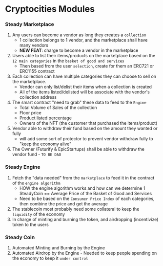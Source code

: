 # Cryptocities Modules

### Steady Marketplace

1. Any users can become a vendor as long they creates a `collection`
    - 1 collection belongs to 1 vendor, and the marketplace shall have many vendors
    - **NEW FEAT**: charge to become a vendor in the marketplace
2. Users able to list their items/products on the marketplace based on the `12 main categories` in the `basket of good and services`
    - Then based from the user `selection`, create for them an ERC721 or ERC1155 contract
3. Each collection can have multiple categories they can choose to sell on the marketplace.
    - Vendor can only list/delist their items when a collection is created
    - All of the items listed/delisted will be associate with the vendor's collection address
4. The smart contract "need to grab" these data to feed to the `Engine`
    - Total Volume of Sales of the collection
    - Floor price
    - Product listed percentage
    - Owners of the NFT (the customer that purchased the items/product)
5. Vendor able to withdraw their fund based on the amount they wanted or fully
    - will add some sort of protector to prevent vendor withdraw fully to "keep the economy alive"
6. The Owner (Futurify & EpicStartups) shall be able to withdraw the vendor fund - `TO BE DAO`

### Steady Engine 

1. Fetch the "data needed" from the `marketplace` to feed it in the contract of the `engine algorithm`
    - HOW the engine algorithm works and how can we determine 1 SteadyCoin == Average Price of the Basket of Good and Services
    - Need to be based on the `Consumer Price Index` of each categories, then combine the price and get the average
2. The stablecoin most probably need some collateral to keep the `liquidity` of the economy 
3. In charge of minting and burning the token, and airdropping (incentivize) token to the users

### Steady Coin

1. Automated Minting and Burning by the Engine
2. Automated Airdrop by the Engine - Needed to keep people spending on the economy to keep it `under control`


